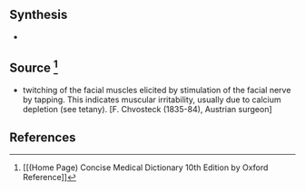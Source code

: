 ## Synthesis
- 
## Source [^1]
- twitching of the facial muscles elicited by stimulation of the facial nerve by tapping. This indicates muscular irritability, usually due to calcium depletion (see tetany). \[F. Chvosteck (1835-84), Austrian surgeon]
## References

[^1]: [[(Home Page) Concise Medical Dictionary 10th Edition by Oxford Reference]]